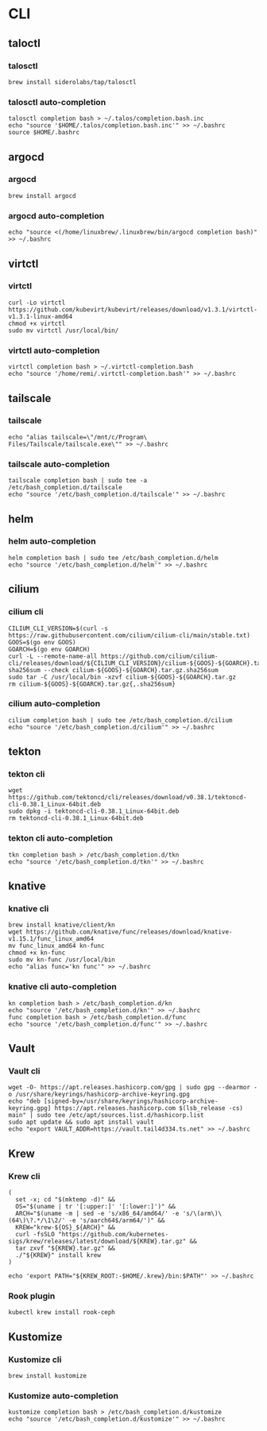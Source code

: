 # CLI

## taloctl

### talosctl

```
brew install siderolabs/tap/talosctl
```

### talosctl auto-completion

```
talosctl completion bash > ~/.talos/completion.bash.inc
echo "source '$HOME/.talos/completion.bash.inc'" >> ~/.bashrc
source $HOME/.bashrc
```

## argocd

### argocd

```
brew install argocd
```

### argocd auto-completion

```
echo "source <(/home/linuxbrew/.linuxbrew/bin/argocd completion bash)" >> ~/.bashrc
```

## virtctl

### virtctl

```
curl -Lo virtctl https://github.com/kubevirt/kubevirt/releases/download/v1.3.1/virtctl-v1.3.1-linux-amd64
chmod +x virtctl
sudo mv virtctl /usr/local/bin/
```

### virtctl auto-completion

```
virtctl completion bash > ~/.virtctl-completion.bash
echo "source '/home/remi/.virtctl-completion.bash'" >> ~/.bashrc
```

## tailscale

### tailscale

```
echo "alias tailscale=\"/mnt/c/Program\ Files/Tailscale/tailscale.exe\"" >> ~/.bashrc
```

### tailscale auto-completion

```
tailscale completion bash | sudo tee -a /etc/bash_completion.d/tailscale
echo "source '/etc/bash_completion.d/tailscale'" >> ~/.bashrc
```

## helm

### helm auto-completion

```
helm completion bash | sudo tee /etc/bash_completion.d/helm
echo "source '/etc/bash_completion.d/helm'" >> ~/.bashrc
```

## cilium

### cilium cli

```
CILIUM_CLI_VERSION=$(curl -s https://raw.githubusercontent.com/cilium/cilium-cli/main/stable.txt)
GOOS=$(go env GOOS)
GOARCH=$(go env GOARCH)
curl -L --remote-name-all https://github.com/cilium/cilium-cli/releases/download/${CILIUM_CLI_VERSION}/cilium-${GOOS}-${GOARCH}.tar.gz{,.sha256sum}
sha256sum --check cilium-${GOOS}-${GOARCH}.tar.gz.sha256sum
sudo tar -C /usr/local/bin -xzvf cilium-${GOOS}-${GOARCH}.tar.gz
rm cilium-${GOOS}-${GOARCH}.tar.gz{,.sha256sum}
```

### cilium auto-completion

```
cilium completion bash | sudo tee /etc/bash_completion.d/cilium
echo "source '/etc/bash_completion.d/cilium'" >> ~/.bashrc
```

## tekton

### tekton cli

```
wget https://github.com/tektoncd/cli/releases/download/v0.38.1/tektoncd-cli-0.38.1_Linux-64bit.deb
sudo dpkg -i tektoncd-cli-0.38.1_Linux-64bit.deb
rm tektoncd-cli-0.38.1_Linux-64bit.deb
```

### tekton cli auto-completion

```
tkn completion bash > /etc/bash_completion.d/tkn
echo "source '/etc/bash_completion.d/tkn'" >> ~/.bashrc
```

## knative

### knative cli

```
brew install knative/client/kn
wget https://github.com/knative/func/releases/download/knative-v1.15.1/func_linux_amd64
mv func_linux_amd64 kn-func
chmod +x kn-func
sudo mv kn-func /usr/local/bin
echo "alias func='kn func'" >> ~/.bashrc
```

### knative cli auto-completion

```
kn completion bash > /etc/bash_completion.d/kn
echo "source '/etc/bash_completion.d/kn'" >> ~/.bashrc
func completion bash > /etc/bash_completion.d/func
echo "source '/etc/bash_completion.d/func'" >> ~/.bashrc
```

## Vault

### Vault cli

```
wget -O- https://apt.releases.hashicorp.com/gpg | sudo gpg --dearmor -o /usr/share/keyrings/hashicorp-archive-keyring.gpg
echo "deb [signed-by=/usr/share/keyrings/hashicorp-archive-keyring.gpg] https://apt.releases.hashicorp.com $(lsb_release -cs) main" | sudo tee /etc/apt/sources.list.d/hashicorp.list
sudo apt update && sudo apt install vault
echo "export VAULT_ADDR=https://vault.tail4d334.ts.net" >> ~/.bashrc
```

## Krew

### Krew cli

```
(
  set -x; cd "$(mktemp -d)" &&
  OS="$(uname | tr '[:upper:]' '[:lower:]')" &&
  ARCH="$(uname -m | sed -e 's/x86_64/amd64/' -e 's/\(arm\)\(64\)\?.*/\1\2/' -e 's/aarch64$/arm64/')" &&
  KREW="krew-${OS}_${ARCH}" &&
  curl -fsSLO "https://github.com/kubernetes-sigs/krew/releases/latest/download/${KREW}.tar.gz" &&
  tar zxvf "${KREW}.tar.gz" &&
  ./"${KREW}" install krew
)

echo 'export PATH="${KREW_ROOT:-$HOME/.krew}/bin:$PATH"' >> ~/.bashrc
```

### Rook plugin

```
kubectl krew install rook-ceph
```

## Kustomize

### Kustomize cli

```
brew install kustomize
```

### Kustomize auto-completion

```
kustomize completion bash > /etc/bash_completion.d/kustomize
echo "source '/etc/bash_completion.d/kustomize'" >> ~/.bashrc
```
